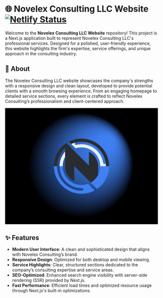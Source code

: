 # 🌐 Novelex Consulting LLC Website [![Netlify Status](https://api.netlify.com/api/v1/badges/10b682be-da1e-4fa6-8942-588a22c1e90d/deploy-status)](https://app.netlify.com/sites/novelex-consulting-llc/deploys)

Welcome to the **Novelex Consulting LLC Website** repository! This project is a Next.js application built to represent Novelex Consulting LLC's professional services. Designed for a polished, user-friendly experience, this website highlights the firm's expertise, service offerings, and unique approach in the consulting industry.

## 📖 About

The Novelex Consulting LLC website showcases the company's strengths with a responsive design and clean layout, developed to provide potential clients with a smooth browsing experience. From an engaging homepage to detailed service sections, every element is crafted to reflect Novelex Consulting’s professionalism and client-centered approach.

![Logo](./docs/novelex.png "Logo")

## ✨ Features

- **Modern User Interface**: A clean and sophisticated design that aligns with Novelex Consulting’s brand.
- **Responsive Design**: Optimized for both desktop and mobile viewing.
- **Service Highlights**: Clear, structured sections dedicated to the company’s consulting expertise and service areas.
- **SEO-Optimized**: Enhanced search engine visibility with server-side rendering (SSR) provided by Next.js.
- **Fast Performance**: Efficient load times and optimized resource usage through Next.js's built-in optimizations.

